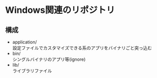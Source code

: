 # Windows関連のリポジトリ

## 構成

- application/  
設定ファイルでカスタマイズできる系のアプリをバイナリごと突っ込む
- bin/  
シングルバイナリのアプリ等(ignore)
- lib/  
 ライブラリファイル
